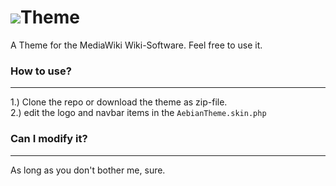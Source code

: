 # <img src="https://assets-cdn.aebian.org/aebian.org/logo.png">Theme
A Theme for the MediaWiki Wiki-Software. Feel free to use it.

### How to use?
________
1.) Clone the repo or download the theme as zip-file. <br>
2.) edit the logo and navbar items in the <code>AebianTheme.skin.php</code>

### Can I modify it?
________
As long as you don't bother me, sure.  
